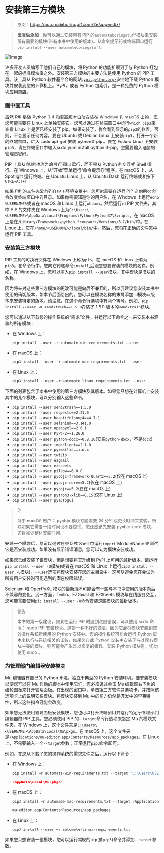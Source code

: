 # 安装第三方模块

> 原文：<https://automateboringuff.com/2e/appendix/>

> **出版后添加**：你可以通过安装带有 PIP 的`automateboringstuff`模块来安装所有需要的模块(带有本书中使用的版本)。从命令提示符或终端窗口运行`pip install --user automateboringstuff`。

![Image](img/2ec8771c5c1b70620c047553bc043fa9.png)

许多开发人员编写了他们自己的模块，将 Python 的功能扩展到了与 Python 打包在一起的标准模块库之外。安装第三方模块的主要方法是使用 Python 的 PIP 工具。该工具从 Python 软件基金会的网站[`pypi.python.org/`](https://pypi.python.org/)安全地下载 Python 模块并安装到您的计算机上。PyPI，或者 Python 包索引，是一种免费的 Python 模块应用商店。

### 画中画工具

虽然 PIP 是随 Python 3.4 和更高版本自动安装在 Windows 和 macOS 上的，但您可能需要在 Linux 上单独安装它。您可以通过在终端窗口中运行`which pip3`来查看 Linux 上是否已经安装了 pip。如果安装了，你会看到显示的`pip3`的位置。否则，不会显示任何内容。要在 Ubuntu 或 Debian Linux 上安装`pip3`，打开一个新的终端窗口，进入 sudo apt-get 安装 python3-pip 。要在 Fedora Linux 上安装`pip3`，请在终端窗口中输入sudo yum install python 3-pip。您需要输入电脑的管理员密码。

PIP 工具从*终端*(也称为*命令行*)窗口运行，而不是从 Python 的交互式 Shell 运行。在 Windows 上，从“开始”菜单运行“命令提示符”程序。在 macOS 上，从 Spotlight 运行终端。在 Ubuntu Linux 上，从 Ubuntu Dash 运行终端或者按下`CTRL+ALT+T`

如果 PIP 的文件夹没有列在`PATH`环境变量中，您可能需要在运行 PIP 之前用`cd`命令改变终端窗口中的目录。如果你需要知道你的用户名，在 Windows 上运行`echo %USERNAME%`或者在 macOS 和 Linux 上运行`whoami`。然后运行`cd` PIP 文件夹，其中 PIP 的文件夹在 Windows 上为`C:\Users\<USERNAME>\AppData\Local\Programs\Python\Python37\Scripts`。在 macOS 上是在`/Library/Frameworks/python.framework/Versions/3.7/bin/`中。在 Linux 上，它在`/home/<USERNAME>/local/bin/`中。然后，您将在正确的文件夹中运行 PIP 工具。

### 安装第三方模块

PIP 工具的可执行文件在 Windows 上称为`pip`，在 macOS 和 Linux 上称为`pip3`。在命令行中，您向它传递命令`install`,后跟您想要安装的模块的名称。例如，在 Windows 上，您可以输入`pip install --user`模块，其中模块是模块的名称。

因为将来对这些第三方模块的更改可能是向后不兼容的，所以我建议您安装本书中使用的确切版本，如本节后面给出的。您可以在模块名称的末尾添加`-U`模块`==`版本来安装特定的版本。请注意，在这个命令行选项中有两个等号。例如`, pip install --user -U send2trash==1.5.0`安装了 1.5.0 版本的`send2trash`模块。

您可以通过从下载您的操作系统的“需求”文件，并运行以下命令之一来安装本书涵盖的所有模块：

*   在 Windows 上：

    ```py
    pip install --user –r automate-win-requirements.txt ––user
    ```

*   在 macOS 上：

    ```py
    pip3 install --user –r automate-mac-requirements.txt --user
    ```

*   在 Linux 上：

    ```py
    pip3 install --user –r automate-linux-requirements.txt --user
    ```

下面的列表包含了本书中使用的第三方模块及其版本。如果您只想在计算机上安装其中的几个模块，可以分别输入这些命令。

*   `pip install --user send2trash==1.5.0`
*   `pip install --user requests==2.21.0`
*   `pip install --user beautifulsoup4==4.7.1`
*   `pip install --user selenium==3.141.0`
*   `pip install --user openpyxl==2.6.1`
*   `pip install --user PyPDF2==1.26.0`
*   `pip install --user python-docx==0.8.10`(安装`python-docx`，不是`docx`)
*   `pip install --user imapclient==2.1.0`
*   `pip install --user pyzmail36==1.0.4`
*   `pip install --user twilio`
*   `pip install --user ezgmail`
*   `pip install --user ezsheets`
*   `pip install --user pillow==6.0.0`
*   `pip install --user pyobjc-framework-Quartz==5.2`(仅在 macOS 上)
*   `pip install --user pyobjc-core==5.2`(仅在 macOS 上)
*   `pip install --user pyobjc==5.2`(仅在 macOS 上)
*   `pip install --user python3-xlib==0.15`(仅在 Linux 上)
*   `pip install --user pyautogui`

> 注
>
> 对于 macOS 用户： pyobjc 模块可能需要 20 分钟或更长时间来安装，所以如果它需要一段时间也不要惊慌。您还应该先安装 pyobjc-core 模块，这将减少整体安装时间。

安装一个模块后，您可以通过在交互式 Shell 中运行`import` ModuleName 来测试它是否安装成功。如果没有显示错误消息，您可以认为模块安装成功。

如果您已经安装了该模块，但是想要将其升级到 PyPI 上可用的最新版本，请运行`pip install --user -U`模块(或者在 macOS 和 Linux 上运行`pip3 install --user -U`模块)。`--user`选项将模块安装在您的主目录中。这可以避免您在尝试为所有用户安装时可能遇到的潜在权限错误。

Selenium 和 OpenPyXL 模块的最新版本可能会有一些与本书中使用的版本向后不兼容的变化。另一方面，Twilio、EZGmail 和 EZSheets 模块与在线服务交互，您可能需要使用`pip install --user -U`命令安装这些模块的最新版本。

> 警告
>
> 本书的第一版建议，如果在运行 PIP 时遇到权限错误，可以使用 sudo 命令： sudo PIP 安装模块。这是一种不好的做法，因为它会将模块安装到您的操作系统所使用的 Python 安装中。您的操作系统可能会运行 Python 脚本来执行与系统相关的任务，如果您在此 Python 安装中安装了与其现有模块冲突的模块，则可能会产生难以修复的错误。安装 Python 模块时，切勿使用 sudo 。

### 为管理部门编辑器安装模块

Mu 编辑器有自己的 Python 环境，独立于典型的 Python 安装环境。要安装模块以便您可以在 Mu 启动的脚本中使用它们，您必须通过单击 Mu 编辑器右下角的齿轮图标来打开管理面板。在出现的窗口中，单击第三方软件包选项卡，并按照该选项卡上的说明安装模块。将模块安装到 Mu 中的能力仍然是开发中的早期特性，所以这些指令可能会改变。

如果您无法使用管理面板安装模块，您也可以打开终端窗口并运行特定于管理部门编辑器的 PIP 工具。您必须使用 PIP 的`--target`命令行选项来指定 Mu 的模块文件夹。在 Windows 上，这个文件夹是`C:\Users\<USERNAME>\AppData\Local\Mu\pkgs`。在 macOS 上，这个文件夹是`/Applications/mu-editor.app/Contents/Resources/app_packages`。在 Linux 上，不需要输入一个`--target`参数；正常运行`pip3`命令即可。

例如，在您从下载了您的操作系统的需求文件之后，运行以下命令：

*   在 Windows 上：

    ```py
    pip install –r automate-win-requirements.txt --target "C:\Users\USERNAME

    \AppData\Local\Mu\pkgs"
    ```

*   在 macOS 上：

    ```py
    pip3 install –r automate-mac-requirements.txt --target /Applications/

    mu-editor.app/Contents/Resources/app_packages
    ```

*   在 Linux 上：

    ```py
    pip3 install --user –r automate-linux-requirements.txt
    ```

如果您只想安装一些模块，您可以运行常规的`pip`(或`pip3`)命令并添加`--target`参数。